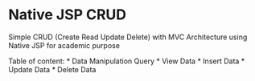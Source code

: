 # Native JSP CRUD

Simple CRUD (Create Read Update Delete) with MVC Architecture using Native JSP for academic purpose

Table of content:
	* Data Manipulation Query
	* View Data
	* Insert Data
	* Update Data
	* Delete Data
